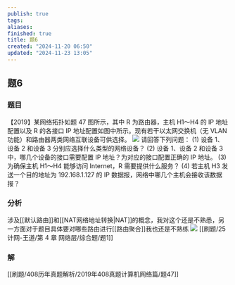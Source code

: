 ```yaml
---
publish: true
tags: 
aliases: 
finished: true
title: 题6
created: "2024-11-20 06:50"
updated: "2024-11-23 13:05"
---
```

## 题6
### 题目
【2019】某网络拓扑如题 47 图所示，其中 R 为路由器，主机 H1～H4 的 IP 地址配置以及 R 的各接口 IP 地址配置如图中所示。现有若干以太网交换机（无 VLAN 功能）和路由器两类网络互联设备可供选择。
![](https://img.hwenyi.live/202411231547194.webp)
请回答下列问题：
(1) 设备 1、设备 2 和设备 3 分别应选择什么类型的网络设备？
(2) 设备 1、设备 2 和设备 3 中，哪几个设备的接口需要配置 IP 地址？为对应的接口配置正确的 IP 地址。
(3) 为确保主机 H1～H4 能够访问 Internet，R 需要提供什么服务？
(4) 若主机 H3 发送一个目的地址为 192.168.1.127 的 IP 数据报，网络中哪几个主机会接收该数据报？
### 分析
涉及[[默认路由]]和[[NAT网络地址转换|NAT]]的概念，我对这个还是不熟悉，另一方面对于题目具体要对哪些路由进行[[路由聚合]]我也还是不熟练
![](https://img.hwenyi.live/202411232104668.webp)
[[刷题/25计网-王道/第 4 章 网络层/综合题/题1]]

### 解
[[刷题/408历年真题解析/2019年408真题计算机网络篇/题47]]